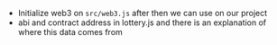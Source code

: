 - Initialize web3 on `src/web3.js` after then we can use on our project
- abi and contract address in lottery.js and there is an explanation of where this data comes from